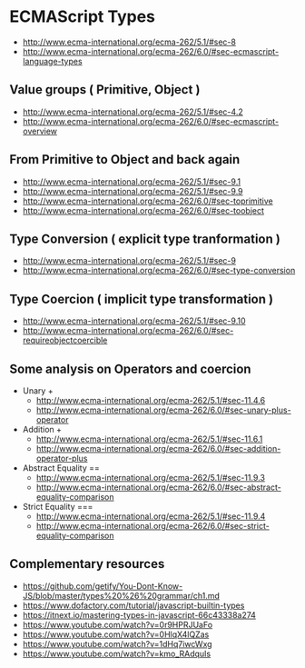 # ECMAScript Types

- http://www.ecma-international.org/ecma-262/5.1/#sec-8
- http://www.ecma-international.org/ecma-262/6.0/#sec-ecmascript-language-types

## Value groups ( Primitive, Object )
- http://www.ecma-international.org/ecma-262/5.1/#sec-4.2
- http://www.ecma-international.org/ecma-262/6.0/#sec-ecmascript-overview

## From Primitive to Object and back again
- http://www.ecma-international.org/ecma-262/5.1/#sec-9.1
- http://www.ecma-international.org/ecma-262/5.1/#sec-9.9
- http://www.ecma-international.org/ecma-262/6.0/#sec-toprimitive
- http://www.ecma-international.org/ecma-262/6.0/#sec-toobject

## Type Conversion ( **explicit** type tranformation )
- http://www.ecma-international.org/ecma-262/5.1/#sec-9
- http://www.ecma-international.org/ecma-262/6.0/#sec-type-conversion


## Type Coercion ( **implicit** type transformation )
- http://www.ecma-international.org/ecma-262/5.1/#sec-9.10
- http://www.ecma-international.org/ecma-262/6.0/#sec-requireobjectcoercible

## Some analysis  on Operators and coercion
- Unary + 
    - http://www.ecma-international.org/ecma-262/5.1/#sec-11.4.6
    - http://www.ecma-international.org/ecma-262/6.0/#sec-unary-plus-operator
- Addition + 
    - http://www.ecma-international.org/ecma-262/5.1/#sec-11.6.1
    - http://www.ecma-international.org/ecma-262/6.0/#sec-addition-operator-plus
- Abstract Equality ==
    - http://www.ecma-international.org/ecma-262/5.1/#sec-11.9.3
    - http://www.ecma-international.org/ecma-262/6.0/#sec-abstract-equality-comparison
- Strict Equality ===
    - http://www.ecma-international.org/ecma-262/5.1/#sec-11.9.4
    - http://www.ecma-international.org/ecma-262/6.0/#sec-strict-equality-comparison

## Complementary resources
- https://github.com/getify/You-Dont-Know-JS/blob/master/types%20%26%20grammar/ch1.md
- https://www.dofactory.com/tutorial/javascript-builtin-types
- https://itnext.io/mastering-types-in-javascript-66c43338a274
- https://www.youtube.com/watch?v=0r9HPRJUaFo
- https://www.youtube.com/watch?v=0HlqX4lQZas
- https://www.youtube.com/watch?v=1dHq7iwcWxg
- https://www.youtube.com/watch?v=kmo_RAdquIs


